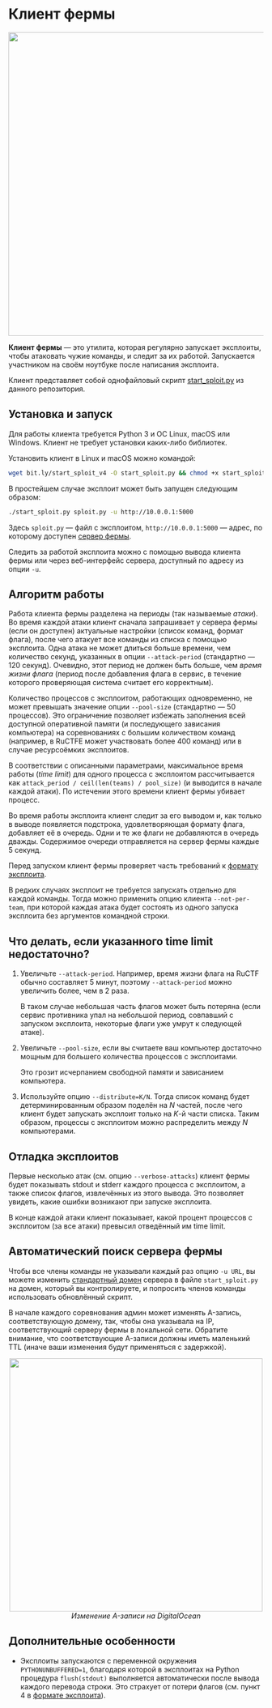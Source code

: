 Клиент фермы
============

<p align="center">
    <img src="https://github.com/borzunov/DestructiveFarm/blob/master/docs/images/farm_client_screenshot.png" width="600">
</p>

**Клиент фермы** &mdash; это утилита, которая регулярно запускает эксплоиты, чтобы атаковать чужие команды, и следит за их работой. Запускается участником на своём ноутбуке после написания эксплоита.

Клиент представляет собой однофайловый скрипт [start_sploit.py](../../client/start_sploit.py) из данного репозитория.

## Установка и запуск

Для работы клиента требуется Python 3 и ОС Linux, macOS или Windows. Клиент не требует установки каких-либо библиотек.

Установить клиент в Linux и macOS можно командой:

```bash
wget bit.ly/start_sploit_v4 -O start_sploit.py && chmod +x start_sploit.py
```

В простейшем случае эксплоит может быть запущен следующим образом:

```bash
./start_sploit.py sploit.py -u http://10.0.0.1:5000
```

Здесь `sploit.py` &mdash; файл с эксплоитом, `http://10.0.0.1:5000` &mdash; адрес, по которому доступен [сервер фермы](farm_server.md).

Следить за работой эксплоита можно с помощью вывода клиента фермы или через веб-интерфейс сервера, доступный по адресу из опции `-u`.

## Алгоритм работы

Работа клиента фермы разделена на периоды (так называемые *атаки*). Во время каждой атаки клиент сначала запрашивает у сервера фермы (если он доступен) актуальные настройки (список команд, формат флага), после чего атакует все команды из списка с помощью эксплоита. Одна атака не может длиться больше времени, чем количество секунд, указанных в опции `--attack-period` (стандартно &mdash; 120 секунд). Очевидно, этот период не должен быть больше, чем *время жизни флага* (период после добавления флага в сервис, в течение которого проверяющая система считает его корректным).

Количество процессов с эксплоитом, работающих одновременно, не может превышать значение опции `--pool-size` (стандартно &mdash; 50 процессов). Это ограничение позволяет избежать заполнения всей доступной оперативной памяти (и последующего зависания компьютера) на соревнованиях с большим количеством команд (например, в RuCTFE может участвовать более 400 команд) или в случае ресурсоёмких эксплоитов.

В соответствии с описанными параметрами, максимальное время работы (*time limit*) для одного процесса с эксплоитом рассчитывается как `attack_period / ceil(len(teams) / pool_size)` (и выводится в начале каждой атаки). По истечении этого времени клиент фермы убивает процесс.

Во время работы эксплоита клиент следит за его выводом и, как только в выводе появляется подстрока, удовлетворяющая формату флага, добавляет её в очередь. Одни и те же флаги не добавляются в очередь дважды. Содержимое очереди отправляется на сервер фермы каждые 5 секунд.

Перед запуском клиент фермы проверяет часть требований к [формату эксплоита](exploit_format.md).

В редких случаях эксплоит не требуется запускать отдельно для каждой команды. Тогда можно применить опцию клиента `--not-per-team`, при которой каждая атака будет состоять из одного запуска эксплоита без аргументов командной строки.

## Что делать, если указанного time limit недостаточно?

1. Увеличьте `--attack-period`. Например, время жизни флага на RuCTF обычно составляет 5 минут, поэтому `--attack-period` можно увеличить более, чем в 2 раза.

    В таком случае небольшая часть флагов может быть потеряна (если сервис противника упал на небольшой период, совпавший с запуском эксплоита, некоторые флаги уже умрут к следующей атаке).

2. Увеличьте `--pool-size`, если вы считаете ваш компьютер достаточно мощным для большего количества процессов с эксплоитами.

    Это грозит исчерпанием свободной памяти и зависанием компьютера.

3. Используйте опцию `--distribute=K/N`. Тогда список команд будет детерминированным образом поделён на *N* частей, после чего клиент будет запускать эксплоит только на *K*-й части списка. Таким образом, процессы с эксплоитом можно распределить между *N* компьютерами.

## Отладка эксплоитов

Первые несколько атак (см. опцию `--verbose-attacks`) клиент фермы будет показывать stdout и stderr каждого процесса с эксплоитом, а также список флагов, извлечённых из этого вывода. Это позволяет увидеть, какие ошибки возникают при запуске эксплоита.

В конце каждой атаки клиент показывает, какой процент процессов с эксплоитом (за все атаки) превысил отведённый им time limit.

## Автоматический поиск сервера фермы

Чтобы все члены команды не указывали каждый раз опцию `-u URL`, вы можете изменить [стандартный домен](../../client/start_sploit.py#L82) сервера в файле `start_sploit.py` на домен, который вы контролируете, и попросить членов команды использовать обновлённый скрипт.

В начале каждого соревнования админ может изменять A-запись, соответствующую домену, так, чтобы она указывала на IP, соответствующий серверу фермы в локальной сети. Обратите внимание, что соответствующие A-записи должны иметь маленький TTL (иначе ваши изменения будут применяться с задержкой).

<p align="center">
    <img src="https://github.com/borzunov/DestructiveFarm/blob/master/docs/images/changing_dns_record.png" width="500"><br>
    <i>Изменение A-записи на DigitalOcean</i>
</p>

## Дополнительные особенности

- Эксплоиты запускаются с переменной окружения `PYTHONUNBUFFERED=1`, благодаря которой в эксплоитах на Python процедура `flush(stdout)` выполняется автоматически после вывода каждого перевода строки. Это страхует от потери флагов (см. пункт 4 в [формате эксплоита](exploit_format.md)).
